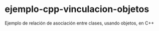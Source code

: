 # ejemplo-cpp-vinculacion-objetos
Ejemplo de relación de asociación entre clases, usando objetos, en C++
